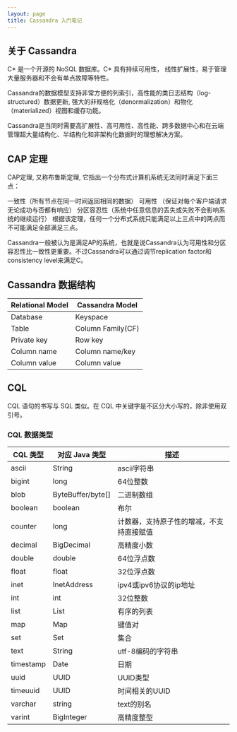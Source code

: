 ```yaml
---
layout: page
title: Cassandra 入门笔记
---
```



## 关于 Cassandra

C* 是一个开源的 NoSQL 数据库。C* 具有持续可用性， 线性扩展性，易于管理大量服务器和不会有单点故障等特性。

Cassandra的数据模型支持非常方便的列索引，高性能的类日志结构（log-structured）数据更新, 强大的非规格化（denormalization）和物化（materialized）视图和缓存功能。

Cassandra是当同时需要高扩展性、高可用性、高性能、跨多数据中心和在云端管理超大量结构化、半结构化和非架构化数据时的理想解决方案。

## CAP 定理

CAP定理, 又称布鲁斯定理, 它指出一个分布式计算机系统无法同时满足下面三点：

一致性（所有节点在同一时间返回相同的数据）
可用性 （保证对每个客户端请求无论成功与否都有响应）
分区容忍性（系统中任意信息的丢失或失败不会影响系统的继续运行）
根据该定理，任何一个分布式系统只能满足以上三点中的两点而不可能满足全部满足三点。

Cassandra一般被认为是满足AP的系统，也就是说Cassandra认为可用性和分区容忍性比一致性更重要。不过Cassandra可以通过调节replication factor和consistency level来满足C。

## Cassandra 数据结构

Relational Model | Cassandra Model
-----------------|----------------
Database | Keyspace
Table | Column Family(CF)
Private key | Row key
Column name | Column name/key
Column value | Column value

## CQL 

CQL 语句的书写与 SQL 类似。在 CQL 中关键字是不区分大小写的，除非使用双引号。

### CQL 数据类型

CQL 类型 | 对应 Java 类型 | 描述
---------|---------------|-----
ascii	 | String	| ascii字符串
bigint	 | long	| 64位整数
blob	 | ByteBuffer/byte[] | 二进制数组
boolean	 | boolean | 布尔
counter	 | long | 计数器，支持原子性的增减，不支持直接赋值
decimal	 | BigDecimal | 高精度小数
double	 | double | 64位浮点数
float	 | float | 32位浮点数
inet	 | InetAddress | ipv4或ipv6协议的ip地址
int	 | int | 32位整数
list	 | List | 有序的列表
map	 | Map | 键值对
set	 | Set | 集合
text	 | String | utf-8编码的字符串
timestamp	| Date | 日期
uuid	 | UUID | UUID类型
timeuuid	 | UUID | 时间相关的UUID
varchar	 | string | text的别名
varint	| BigInteger | 高精度整型
